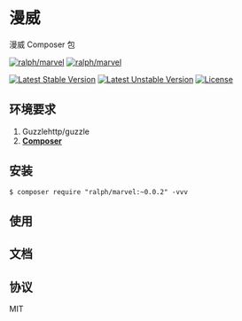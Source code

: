# 漫威
漫威 Composer 包

[![ralph/marvel](https://jaywcjlove.github.io/sb/lang/english.svg)](README.md) 
[![ralph/marvel](https://jaywcjlove.github.io/sb/lang/chinese.svg)](README-zh.md) 

[![Latest Stable Version](https://poser.pugx.org/ralph/marvel/v/stable)](https://packagist.org/packages/ralph/marvel)
[![Latest Unstable Version](https://poser.pugx.org/ralph/marvel/v/unstable)](https://packagist.org/packages/ralph/marvel)
[![License](https://poser.pugx.org/ralph/marvel/license)](https://packagist.org/packages/ralph/marvel)

## 环境要求

1. Guzzlehttp/guzzle
2. **[Composer](https://getcomposer.org/)**

## 安装

```shell
$ composer require "ralph/marvel:~0.0.2" -vvv
```

## 使用


## 文档


## 协议

MIT

